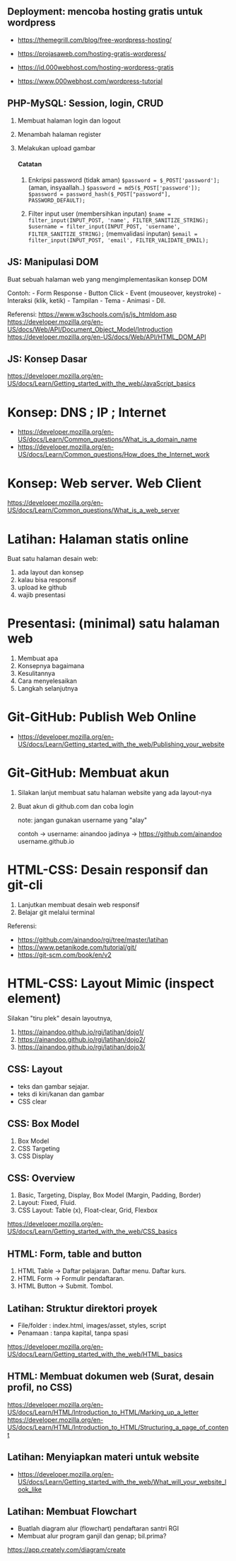 
## Deployment: mencoba hosting gratis untuk wordpress

- https://themegrill.com/blog/free-wordpress-hosting/
- https://projasaweb.com/hosting-gratis-wordpress/

- https://id.000webhost.com/hosting-wordpress-gratis
- https://www.000webhost.com/wordpress-tutorial


## PHP-MySQL: Session, login, CRUD

1. Membuat halaman login dan logout
2. Menambah halaman register
3. Melakukan upload gambar

    #### Catatan

    1. Enkripsi password
        (tidak aman)
        `$password = $_POST['password'];`
        (aman, insyaallah..)
        `$password = md5($_POST['password']);`
        `$password = password_hash($_POST["password"], PASSWORD_DEFAULT);`

    2. Filter input user
        (membersihkan inputan)
        `$name = filter_input(INPUT_POST, 'name', FILTER_SANITIZE_STRING);`
        `$username = filter_input(INPUT_POST, 'username', FILTER_SANITIZE_STRING);`
        (memvalidasi inputan)
        `$email = filter_input(INPUT_POST, 'email', FILTER_VALIDATE_EMAIL);`


## JS: Manipulasi DOM
Buat sebuah halaman web yang mengimplementasikan konsep DOM

Contoh:
    - Form Response
    - Button Click
    - Event (mouseover, keystroke)
    - Interaksi (klik, ketik)
    - Tampilan
    - Tema
    - Animasi
    - Dll.

Referensi:
https://www.w3schools.com/js/js_htmldom.asp
https://developer.mozilla.org/en-US/docs/Web/API/Document_Object_Model/Introduction
https://developer.mozilla.org/en-US/docs/Web/API/HTML_DOM_API


## JS: Konsep Dasar

https://developer.mozilla.org/en-US/docs/Learn/Getting_started_with_the_web/JavaScript_basics

# Konsep: DNS ; IP ; Internet

- https://developer.mozilla.org/en-US/docs/Learn/Common_questions/What_is_a_domain_name
- https://developer.mozilla.org/en-US/docs/Learn/Common_questions/How_does_the_Internet_work

# Konsep: Web server. Web Client

https://developer.mozilla.org/en-US/docs/Learn/Common_questions/What_is_a_web_server


# Latihan: Halaman statis online

Buat satu halaman desain web:

1. ada layout dan konsep
2. kalau bisa responsif
3. upload ke github
4. wajib presentasi

# Presentasi: (minimal) satu halaman web

1. Membuat apa
2. Konsepnya bagaimana
3. Kesulitannya
4. Cara menyelesaikan
5. Langkah selanjutnya

# Git-GitHub: Publish Web Online

- https://developer.mozilla.org/en-US/docs/Learn/Getting_started_with_the_web/Publishing_your_website

# Git-GitHub: Membuat akun

1. Silakan lanjut membuat satu halaman website yang ada layout-nya
2. Buat akun di github.com dan coba login

    note: jangan gunakan username yang "alay"

    contoh  -> username: ainandoo
    jadinya -> https://github.com/ainandoo
    username.github.io


# HTML-CSS: Desain responsif dan git-cli

1. Lanjutkan membuat desain web responsif
2. Belajar git melalui terminal

Referensi:
- https://github.com/ainandoo/rgi/tree/master/latihan
- https://www.petanikode.com/tutorial/git/
- https://git-scm.com/book/en/v2


# HTML-CSS: Layout Mimic (inspect element)

Silakan "tiru plek" desain layoutnya,
1. https://ainandoo.github.io/rgi/latihan/dojo1/
2. https://ainandoo.github.io/rgi/latihan/dojo2/
3. https://ainandoo.github.io/rgi/latihan/dojo3/


## CSS: Layout
- teks dan gambar sejajar. 
- teks di kiri/kanan dan gambar
- CSS clear


## CSS: Box Model

1. Box Model
2. CSS Targeting
3. CSS Display


## CSS: Overview

1. Basic, Targeting, Display, Box Model (Margin, Padding, Border)
2. Layout: Fixed, Fluid. 
3. CSS Layout: Table (x), Float-clear, Grid, Flexbox

https://developer.mozilla.org/en-US/docs/Learn/Getting_started_with_the_web/CSS_basics

## HTML: Form, table and button

1. HTML Table   -> Daftar pelajaran. Daftar menu. Daftar kurs.
2. HTML Form    -> Formulir pendaftaran.
3. HTML Button  -> Submit. Tombol.


## Latihan: Struktur direktori proyek

- File/folder   : index.html, images/asset, styles, script 
- Penamaan      : tanpa kapital, tanpa spasi

https://developer.mozilla.org/en-US/docs/Learn/Getting_started_with_the_web/HTML_basics


## HTML: Membuat dokumen web (Surat, desain profil, no CSS)

https://developer.mozilla.org/en-US/docs/Learn/HTML/Introduction_to_HTML/Marking_up_a_letter
https://developer.mozilla.org/en-US/docs/Learn/HTML/Introduction_to_HTML/Structuring_a_page_of_content


## Latihan: Menyiapkan materi untuk website

- https://developer.mozilla.org/en-US/docs/Learn/Getting_started_with_the_web/What_will_your_website_look_like


## Latihan: Membuat Flowchart

- Buatlah diagram alur (flowchart) pendaftaran santri RGI
- Membuat alur program ganjil dan genap; bil.prima?

https://app.creately.com/diagram/create




